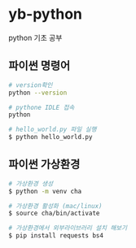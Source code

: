 # yb-python
python 기초 공부

## 파이썬 명령어
```sh
# version확인
python --version

# pythone IDLE 접속
python

# hello_world.py 파일 실행
$ python hello_world.py
```

## 파이썬 가상환경

```sh
# 가상환경 생성
$ python -m venv cha

# 가상환경 활성화 (mac/linux)
$ source cha/bin/activate

# 가상환경에서 외부라이브러리 설치 해보기
$ pip install requests bs4

```